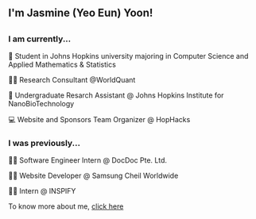 <!-- Level 1 : Simple Bio and Stats-->

<h2> I'm Jasmine (Yeo Eun) Yoon!<h2>

<h3> I am currently... </h3>
🏫 Student in Johns Hopkins university majoring in Computer Science and Applied Mathematics & Statistics

👩‍💻 Research Consultant @WorldQuant

🔭 Undergraduate Resarch Assistant @ Johns Hopkins Institute for NanoBioTechnology

💻 Website and Sponsors Team Organizer @ HopHacks

<h3> I was previously...</h3>
👩‍💻 Software Engineer Intern @ DocDoc Pte. Ltd.

👩‍💻 Website Developer @ Samsung Cheil Worldwide

👩‍💻 Intern @ INSPIFY

To know more about me, [click here](www.linkedin.com/in/jasmineyoon04)

